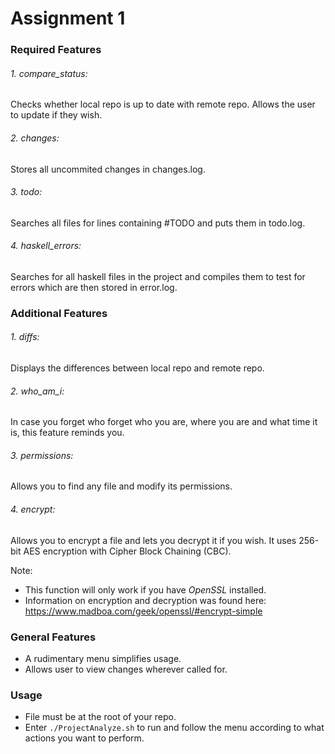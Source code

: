 # Assignment 1

### Required Features
###### 1. compare_status:
Checks whether local repo is up to date with remote repo. Allows the user to update if they wish.

###### 2. changes:
Stores all uncommited changes in changes.log.

###### 3. todo:
Searches all files for lines containing #TODO and puts them in todo.log.

###### 4. haskell_errors:
Searches for all haskell files in the project and compiles them to test for errors which are then stored in error.log.

### Additional Features
###### 1. diffs:
Displays the differences between local repo and remote repo.

###### 2. who_am_i:
In case you forget who forget who you are, where you are and what time it is, this feature reminds you.

###### 3. permissions:
Allows you to find any file and modify its permissions.

###### 4. encrypt:
Allows you to encrypt a file and lets you decrypt it if you wish. It uses 256-bit AES encryption with Cipher Block Chaining (CBC).

Note: 
- This function will only work if you have *OpenSSL* installed.
- Information on encryption and decryption was found here: https://www.madboa.com/geek/openssl/#encrypt-simple

### General Features
- A rudimentary menu simplifies usage.
- Allows user to view changes wherever called for.

### Usage
- File must be at the root of your repo.
- Enter `./ProjectAnalyze.sh` to run and follow the menu according to what actions you want to perform.
